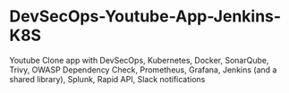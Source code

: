 # DevSecOps-Youtube-App-Jenkins-K8S
Youtube Clone app with DevSecOps, Kubernetes, Docker, SonarQube, Trivy, OWASP Dependency Check, Prometheus, Grafana, Jenkins (and a shared library), Splunk, Rapid API, Slack notifications
